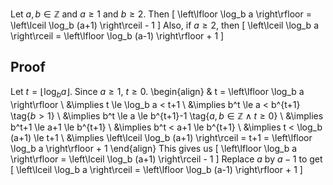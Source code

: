 Let $a, b \in \mathbb{Z}$ and $a \ge 1$ and $b \ge 2$. Then
\[ \left\lfloor \log_b a \right\rfloor = \left\lceil \log_b (a+1) \right\rceil - 1 \]
Also, if $a \ge 2$, then
\[ \left\lceil \log_b a \right\rceil = \left\lfloor \log_b (a-1) \right\rfloor + 1 \]

## Proof

Let $t = \left\lfloor \log_b a \right\rfloor$.
Since $a \ge 1$, $t \ge 0$.
\begin{align}
& t = \left\lfloor \log_b a \right\rfloor
\\ &\implies t \le \log_b a < t+1
\\ &\implies b^t \le a < b^{t+1} \tag{$b > 1$}
\\ &\implies b^t \le a \le b^{t+1}-1 \tag{$a, b \in \mathbb{Z} \wedge t \ge 0$}
\\ &\implies b^t+1 \le a+1 \le b^{t+1}
\\ &\implies b^t < a+1 \le b^{t+1}
\\ &\implies t < \log_b (a+1) \le t+1
\\ &\implies \left\lceil \log_b (a+1) \right\rceil = t+1 = \left\lfloor \log_b a \right\rfloor + 1
\end{align}
This gives us
\[ \left\lfloor \log_b a \right\rfloor = \left\lceil \log_b (a+1) \right\rceil - 1 \]
Replace $a$ by $a-1$ to get
\[ \left\lceil \log_b a \right\rceil = \left\lfloor \log_b (a-1) \right\rfloor + 1 \]

